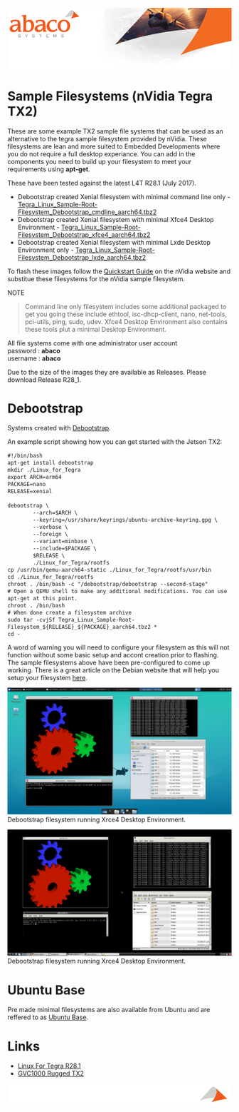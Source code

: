 ![Abaco stripe](abaco/Abaco_background-1000x275.png)

# Sample Filesystems (nVidia Tegra TX2)

These are some example TX2 sample file systems that can be used as an alternative to the tegra sample filesystem provided by nVidia. These filesystems are lean and more suited to Embedded Developments where you do not require a full desktop experiance. You can add in the components you need to build up your filesystem to meet your requirements using **apt-get**.

These have been tested against the latest L4T R28.1 (July 2017).

* Debootstrap created Xenial filesystem with minimal command line only - [Tegra_Linux_Sample-Root-Filesystem_Debootstrap_cmdline_aarch64.tbz2](https://github.com/Abaco-Systems/tx2-sample-filesystems/releases/download/R28_1/Tegra_Linux_Sample-Root-Filesystem_Debootstrap_cmdline_aarch64.tbz2)
* Debootstrap created Xenial filesystem with minimal Xfce4 Desktop Environment - [Tegra_Linux_Sample-Root-Filesystem_Debootstrap_xfce4_aarch64.tbz2](https://github.com/Abaco-Systems/tx2-sample-filesystems/releases/download/R28_1/Tegra_Linux_Sample-Root-Filesystem_Debootstrap_xfce4_aarch64.tbz2)
* Debootstrap created Xenial filesystem with minimal Lxde Desktop Environment only - [Tegra_Linux_Sample-Root-Filesystem_Debootstrap_lxde_aarch64.tbz2](https://github.com/Abaco-Systems/tx2-sample-filesystems/releases/download/R28_1/Tegra_Linux_Sample-Root-Filesystem_Debootstrap_lxde_aarch64.tbz2)

To flash these images follow the [Quickstart Guide](https://developer.nvidia.com/embedded/dlc/l4t-quick-start-guide-28-1) on the nVidia website and substitue these filesystems for the nVidia sample filesystem.

NOTE
> Command line only filesystem includes some additional packaged to get you going these include ethtool, isc-dhcp-client, nano, net-tools, pci-utils, ping, sudo, udev. Xfce4 Desktop Environment also contains these tools plut a minimal Desktop Environment. 

All file systems come with one administrator user account  
password : **abaco**  
username : **abaco**

Due to the size of the images they are available as Releases. Please download Release R28_1.

# Debootstrap
Systems created with [Debootstrap](https://wiki.debian.org/Debootstrap).

An example script showing how you can get started with the Jetson TX2:

```
#!/bin/bash
apt-get install debootstrap
mkdir ./Linux_for_Tegra
export ARCH=arm64
PACKAGE=nano
RELEASE=xenial

debootstrap \
        --arch=$ARCH \
        --keyring=/usr/share/keyrings/ubuntu-archive-keyring.gpg \
        --verbose \
        --foreign \
        --variant=minbase \
        --include=$PACKAGE \
        $RELEASE \
        ./Linux_for_Tegra/rootfs
cp /usr/bin/qemu-aarch64-static ./Linux_for_Tegra/rootfs/usr/bin
cd ./Linux_for_Tegra/rootfs
chroot . /bin/bash -c "/debootstrap/debootstrap --second-stage" 
# Open a QEMU shell to make any additional modifications. You can use apt-get at this point.
chroot . /bin/bash 
# When done create a filesystem archive
sudo tar -cvjSf Tegra_Linux_Sample-Root-Filesystem_${RELEASE}_${PACKAGE}_aarch64.tbz2 *
cd -
```

A word of warning you will need to configure your filesystem as this will not function without some basic setup and accont creation prior to flashing. The sample filesystems above have been pre-configured to come up working. There is a great article on the Debian website that will help you setup your filesystem [here](https://www.debian.org/releases/stable/amd64/apds03.html.en).

![Xfce Desktop](abaco/Screenshot_2017-07-28_08-15-48.png)
Debootstrap filesystem running Xrce4 Desktop Environment.

![Xfce Desktop](abaco/Screenshot_2017-07-28_12-55-19.png)
Debootstrap filesystem running Xrce4 Desktop Environment.

# Ubuntu Base
Pre made minimal filesystems are also available from Ubuntu and are reffered to as [Ubuntu Base](https://wiki.ubuntu.com/Base).

# Links
* [Linux For Tegra R28.1](https://developer.nvidia.com/embedded/linux-tegra)
* [GVC1000 Rugged TX2](https://www.abaco.com/products/gvc1000)

![Abaco stripe](abaco/Abaco%20Footer1000x100.png)

